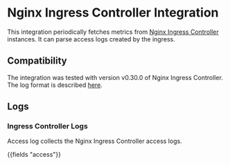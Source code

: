 # Nginx Ingress Controller Integration

This integration periodically fetches metrics from [Nginx Ingress Controller](https://github.com/kubernetes/ingress-nginx)
instances. It can parse access logs created by the ingress. 

## Compatibility

The integration was tested with version v0.30.0 of Nginx Ingress Controller. The log format is described
[here](https://github.com/kubernetes/ingress-nginx/blob/nginx-0.30.0/docs/user-guide/nginx-configuration/log-format.md).

## Logs

### Ingress Controller Logs

Access log collects the Nginx Ingress Controller access logs.

{{fields "access"}}
